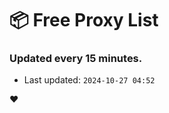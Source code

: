# :package: Free Proxy List
### Updated every 15 minutes.

- Last updated: `2024-10-27 04:52`

:heart:
